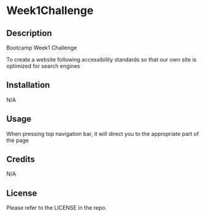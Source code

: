 # Week1Challenge

## Description
Bootcamp Week1 Challenge

To create a website following accessibility standards
so that our own site is optimized for search engines

## Installation
N/A

## Usage
When pressing top navigation bar, it will direct you to the appropriate part of the page

## Credits
N/A

## License
Please refer to the LICENSE in the repo.